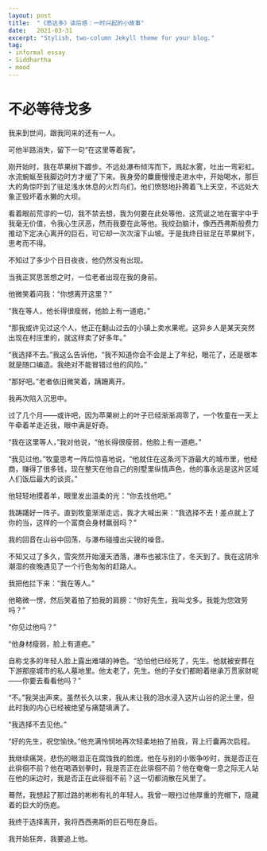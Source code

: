 ```yaml
---
layout: post
title:  "《悉达多》读后感：一时兴起的小故事"
date:   2021-03-31
excerpt: "Stylish, two-column Jekyll theme for your blog."
tag:
- informal essay
- Siddhartha
- mood
---
```

       
# 不必等待戈多

我来到世间，跟我同来的还有一人。

可他半路消失，留下一句“在这里等着我”。

刚开始时，我在苹果树下踱步。不远处瀑布倾泻而下，溅起水雾，吐出一弯彩虹。水流蜿蜒至我脚边时方才缓了下来。我身旁的麋鹿慢慢走进水中，开始喝水，那巨大的角惊吓到了驻足浅水休息的火烈鸟们，他们愤怒地扑腾着飞上天空，不远处大象正毁坏着水獭的大坝。

看着眼前荒谬的一切，我不禁去想，我为何要在此处等他，这荒诞之地在寰宇中于我毫无价值，令我心生厌恶，然而我要在此等他。我绞劲脑汁，像西西弗斯般费力推动下定决心离开的巨石，可它却一次次滚下山坡。于是我终日驻足在苹果树下，思考而不得。

不知过了多少个日日夜夜，他仍然没有出现。

当我正冥思苦想之时，一位老者出现在我的身前。

他微笑着问我：“你想离开这里？”

“我在等人，他长得很瘦弱，他脸上有一道疤。”

“那我或许见过这个人，他正在翻山过去的小镇上卖水果呢。这异乡人是某天突然出现在村庄里的，就这样卖了好多年。”

“我选择不去。”我这么告诉他，“我不知道你会不会是上了年纪，眼花了，还是根本就是随口编造。我绝对不能冒错过他的风险。”

“那好吧。”老者依旧微笑着，蹒跚离开。

我再次陷入沉思中。

过了几个月——或许吧，因为苹果树上的叶子已经渐渐凋零了，一个牧童在一天上午牵着羊走近我，眼中满是好奇。

“我在这里等人，”我对他说，“他长得很瘦弱，他脸上有一道疤。”

“我见过他。”牧童思考一阵后惊喜地说，“他就住在这条河下游最大的城市里，他经商，赚得了很多钱，现在整天在他自己的别墅里纵情声色，他的事永远是这片区域人们饭后最大的谈资。”

他轻轻地摸着羊，眼里发出温柔的光：“你去找他吧。”

我踌躇好一阵子。直到牧童渐渐走远，我才大喊出来：“我选择不去！差点就上了你的当，这样的一个富商会身材羸弱吗？”

我的回音在山谷中回荡，与瀑布碰撞出尖锐的噪音。

不知又过了多久，雪突然开始漫天洒落，瀑布也被冻住了，冬天到了。我在这阴冷潮湿的夜晚遇见了一个行色匆匆的赶路人。

我把他拦下来：“我在等人。”

他略微一愣，然后笑着拍了拍我的肩膀：“你好先生，我叫戈多。我能为您效劳吗？”

“你见过他吗？”

“他身材瘦弱，脸上有道疤。”

自称戈多的年轻人脸上露出难堪的神色。“恐怕他已经死了，先生。他就被安葬在下游那座城市的私人墓地里。他太老了，先生。他的子女们都盼着继承万贯家财呢——你要去看看他吗？”

“不。”我哭出声来。虽然长久以来，我从未让我的泪水浸入这片山谷的泥土里，但此时我的内心已经被绝望与痛楚填满了。

“我选择不去见他。”

“好的先生，祝您愉快。”他充满怜悯地再次轻柔地拍了拍我，背上行囊再次启程。

我继续痛哭，悲伤的眼泪正在腐蚀我的脸庞。他在与别的小贩争吵时，我是否正在此徘徊不前？他在喝酒划拳时，我是否正在此徘徊不前？他在奄奄一息之际无人站在他的床边时，我是否正在此徘徊不前？这一切都消散在风里了。

蓦然，我想起了那过路的彬彬有礼的年轻人。我曾一眼扫过他厚重的兜帽下，隐藏着的巨大的伤疤。

我终于选择离开，我将西西弗斯的巨石甩在身后。

我开始狂奔，我要追上他。

